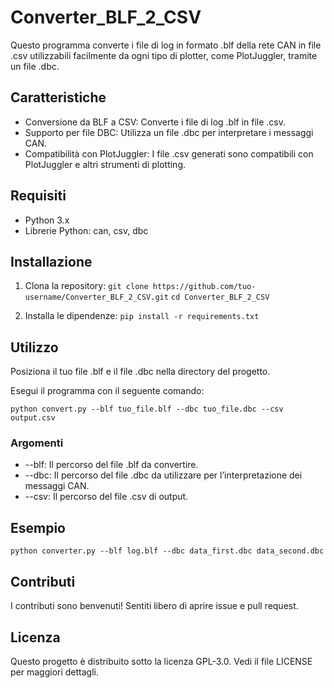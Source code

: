 # Converter_BLF_2_CSV
Questo programma converte i file di log in formato .blf della rete CAN in file .csv utilizzabili facilmente da ogni tipo di plotter, come PlotJuggler, tramite un file .dbc.

## Caratteristiche
- Conversione da BLF a CSV: Converte i file di log .blf in file .csv.
- Supporto per file DBC: Utilizza un file .dbc per interpretare i messaggi CAN.
- Compatibilità con PlotJuggler: I file .csv generati sono compatibili con PlotJuggler e altri strumenti di plotting.

## Requisiti
- Python 3.x
- Librerie Python: can, csv, dbc

## Installazione
1. Clona la repository:
    `git clone https://github.com/tuo-username/Converter_BLF_2_CSV.git`
    `cd Converter_BLF_2_CSV`

2. Installa le dipendenze:
    `pip install -r requirements.txt`

## Utilizzo
Posiziona il tuo file .blf e il file .dbc nella directory del progetto.

Esegui il programma con il seguente comando:

`python convert.py --blf tuo_file.blf --dbc tuo_file.dbc --csv output.csv`

### Argomenti
- --blf: Il percorso del file .blf da convertire.
- --dbc: Il percorso del file .dbc da utilizzare per l’interpretazione dei messaggi CAN.
- --csv: Il percorso del file .csv di output.

## Esempio
`python converter.py --blf log.blf --dbc data_first.dbc data_second.dbc`

## Contributi
I contributi sono benvenuti! Sentiti libero di aprire issue e pull request.

## Licenza
Questo progetto è distribuito sotto la licenza GPL-3.0. Vedi il file LICENSE per maggiori dettagli.
